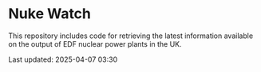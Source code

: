 # Nuke Watch

This repository includes code for retrieving the latest information available on the output of EDF nuclear power plants in the UK.

Last updated: 2025-04-07 03:30